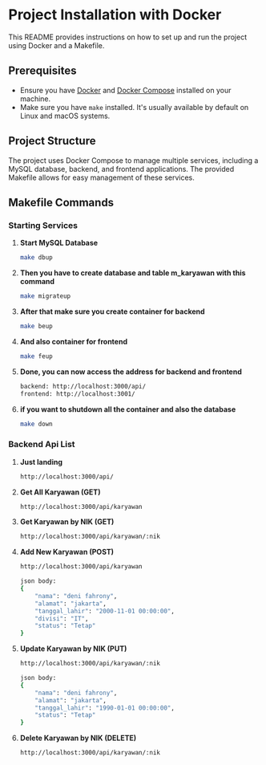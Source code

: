 # Project Installation with Docker

This README provides instructions on how to set up and run the project using Docker and a Makefile.

## Prerequisites

- Ensure you have [Docker](https://docs.docker.com/get-docker/) and [Docker Compose](https://docs.docker.com/compose/install/) installed on your machine.
- Make sure you have `make` installed. It's usually available by default on Linux and macOS systems.

## Project Structure

The project uses Docker Compose to manage multiple services, including a MySQL database, backend, and frontend applications. The provided Makefile allows for easy management of these services.

## Makefile Commands

### Starting Services

1. **Start MySQL Database**
   ```bash
   make dbup
2. **Then you have to create database and table m_karyawan with this command**
    ```bash
    make migrateup
3. **After that make sure you create container for backend**
    ```bash
    make beup
4. **And also container for frontend**
    ```bash
    make feup
5. **Done, you can now access the address for backend and frontend**
    ```bash
    backend: http://localhost:3000/api/
    frontend: http://localhost:3001/
6. **if you want to shutdown all the container and also the database**
    ```bash
    make down
### Backend Api List

1. **Just landing**
    ```bash
    http://localhost:3000/api/
2. **Get All Karyawan (GET)**
    ```bash
    http://localhost:3000/api/karyawan
3. **Get Karyawan by NIK (GET)**
    ```bash
    http://localhost:3000/api/karyawan/:nik
4. **Add New Karyawan (POST)**
    ```bash
    http://localhost:3000/api/karyawan

    json body:
    {
        "nama": "deni fahrony",
        "alamat": "jakarta",
        "tanggal_lahir": "2000-11-01 00:00:00",
        "divisi": "IT",
        "status": "Tetap"
    }
5. **Update Karyawan by NIK (PUT)**
    ```bash
    http://localhost:3000/api/karyawan/:nik

    json body:
    {
        "nama": "deni fahrony",
        "alamat": "jakarta",
        "tanggal_lahir": "1990-01-01 00:00:00",
        "status": "Tetap"
    }
6. **Delete Karyawan by NIK (DELETE)**
    ```bash
    http://localhost:3000/api/karyawan/:nik